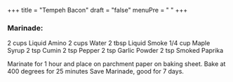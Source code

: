 +++
title = "Tempeh Bacon"
draft = "false"
menuPre = "<i class='fa-fw fas fa-caret-right'></i> "
+++

### Marinade: 

2 cups Liquid Amino
2 cups Water
2 tbsp Liquid Smoke
1/4 cup Maple Syrup
2 tsp Cumin
2 tsp Pepper
2 tsp Garlic Powder
2 tsp Smoked Paprika

Marinate for 1 hour and place on parchment paper on baking sheet. 
Bake at 400 degrees for 25 minutes
Save Marinade, good for 7 days. 